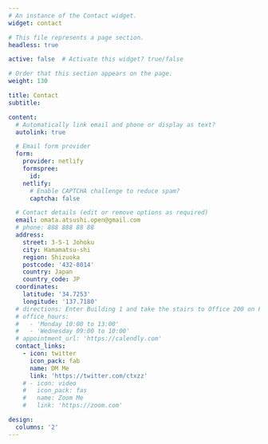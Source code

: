 ```yaml
---
# An instance of the Contact widget.
widget: contact

# This file represents a page section.
headless: true

active: false  # Activate this widget? true/false

# Order that this section appears on the page.
weight: 130

title: Contact
subtitle:

content:
  # Automatically link email and phone or display as text?
  autolink: true

  # Email form provider
  form:
    provider: netlify
    formspree:
      id:
    netlify:
      # Enable CAPTCHA challenge to reduce spam?
      captcha: false

  # Contact details (edit or remove options as required)
  email: omata.atsushi.open@gmail.com
  # phone: 888 888 88 88
  address:
    street: 3-5-1 Johoku
    city: Hamamatsu-shi
    region: Shizuoka
    postcode: '432-8014'
    country: Japan
    country_code: JP
  coordinates:
    latitude: '34.7253'
    longitude: '137.7180'
  # directions: Enter Building 1 and take the stairs to Office 200 on Floor 2
  # office_hours:
  #   - 'Monday 10:00 to 13:00'
  #   - 'Wednesday 09:00 to 10:00'
  # appointment_url: 'https://calendly.com'
  contact_links:
    - icon: twitter
      icon_pack: fab
      name: DM Me
      link: 'https://twitter.com/ctxzz'
    # - icon: video
    #   icon_pack: fas
    #   name: Zoom Me
    #   link: 'https://zoom.com'

design:
  columns: '2'
---
```

